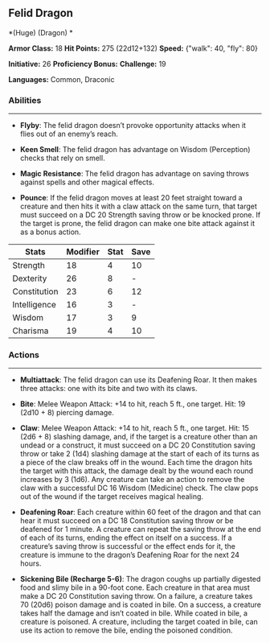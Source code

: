 ## Felid Dragon
*(Huge) (Dragon) *

**Armor Class:** 18
**Hit Points:** 275 (22d12+132)
**Speed:** {"walk": 40, "fly": 80}

**Initiative:** 26
**Proficiency Bonus:**
**Challenge:** 19

**Languages:** Common, Draconic

### Abilities
 --- 
- **Flyby**: The felid dragon doesn’t provoke opportunity attacks when it flies out of an enemy’s reach.

- **Keen Smell**: The felid dragon has advantage on Wisdom (Perception) checks that rely on smell.

- **Magic Resistance**: The felid dragon has advantage on saving throws against spells and other magical effects.

- **Pounce**: If the felid dragon moves at least 20 feet straight toward a creature and then hits it with a claw attack on the same turn, that target must succeed on a DC 20 Strength saving throw or be knocked prone. If the target is prone, the felid dragon can make one bite attack against it as a bonus action.



| Stats | Modifier | Stat | Save
| ---- | ---- | ---- | ---- |
| Strength | 18 | 4 | 10 |
| Dexterity | 26 | 8 | - |
| Constitution | 23 | 6 | 12 |
| Intelligence | 16 | 3 | - |
| Wisdom | 17 | 3 | 9 |
| Charisma | 19 | 4 | 10 |

### Actions
 --- 
- **Multiattack**: The felid dragon can use its Deafening Roar. It then makes three attacks: one with its bite and two with its claws.

- **Bite**: Melee Weapon Attack: +14 to hit, reach 5 ft., one target. Hit: 19 (2d10 + 8) piercing damage.

- **Claw**: Melee Weapon Attack: +14 to hit, reach 5 ft., one target. Hit: 15 (2d6 + 8) slashing damage, and, if the target is a creature other than an undead or a construct, it must succeed on a DC 20 Constitution saving throw or take 2 (1d4) slashing damage at the start of each of its turns as a piece of the claw breaks off in the wound. Each time the dragon hits the target with this attack, the damage dealt by the wound each round increases by 3 (1d6). Any creature can take an action to remove the claw with a successful DC 16 Wisdom (Medicine) check. The claw pops out of the wound if the target receives magical healing.

- **Deafening Roar**: Each creature within 60 feet of the dragon and that can hear it must succeed on a DC 18 Constitution saving throw or be deafened for 1 minute. A creature can repeat the saving throw at the end of each of its turns, ending the effect on itself on a success. If a creature’s saving throw is successful or the effect ends for it, the creature is immune to the dragon’s Deafening Roar for the next 24 hours.

- **Sickening Bile (Recharge 5-6)**: The dragon coughs up partially digested food and slimy bile in a 90-foot cone. Each creature in that area must make a DC 20 Constitution saving throw. On a failure, a creature takes 70 (20d6) poison damage and is coated in bile. On a success, a creature takes half the damage and isn’t coated in bile. While coated in bile, a creature is poisoned. A creature, including the target coated in bile, can use its action to remove the bile, ending the poisoned condition.

